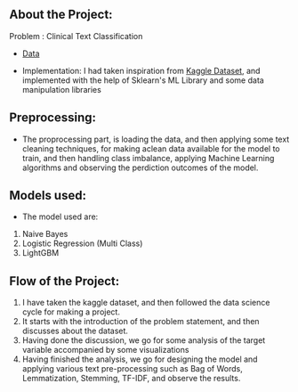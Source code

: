 ## About the Project:

Problem : Clinical Text Classification
- [Data](https://www.kaggle.com/tboyle10/medicaltranscriptions)

- Implementation: I had taken inspiration from [Kaggle Dataset](https://www.kaggle.com/tboyle10/medicaltranscriptions), and implemented with the help of Sklearn's ML Library and some data manipulation libraries


## Preprocessing:

- The proprocessing part, is loading the data, and then applying some text cleaning techniques, for making aclean data available for the model to train, and then handling class imbalance, applying Machine Learning algorithms and observing the perdiction outcomes of the model.

## Models used:

- The model used are:
1. Naive Bayes
2. Logistic Regression (Multi Class)
3. LightGBM

## Flow of the Project: 

1. I have taken the kaggle dataset, and then followed the data science cycle for making a project.
2. It starts with the introduction of the problem statement, and then discusses about the dataset.
3. Having done the discussion, we go for some analysis of the target variable accompanied by some visualizations
4. Having finished the analysis, we go for designing the model and applying various text pre-processing such as Bag of Words, Lemmatization, Stemming, TF-IDF, and observe the results.


